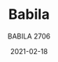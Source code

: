 ---
designer: "Odo Fioravanti"
description: "Babila%20collection%20is%20able%20to%20move%20along%20tradition%20and%20innovation%20with%20great%20agility.%20The%20strenght%20of%20this%20collection%20is%20its%20simplicity%20and%20directness%2C%20to%20recall%20a%20timeless%20shape.%20Ash%20wood%20barstool%20with%20tapered%20legs%20that%20perfectly%20join%20the%20plywood%20seat.%20Height%20750mm."
image_primary: "img/Babila-2706-01-zoom.jpg"
image_secondary: "../../../images/blank.png"
manufacturer: "Pedrali"
href: "https://www.pedrali.it/en/products/catalog/Stool-BABILA-2706/"
subtitle: "BABILA 2706"
tags: 
  - "Pedrali"
  - "stools"
title: "Babila"
category: "stools"
slug: "/manufacturers/pedrali/stools/odo-fioravanti-babila"
date: "2021-02-18"
---